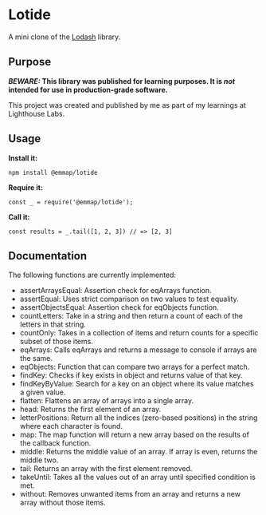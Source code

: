 # Lotide

A mini clone of the [Lodash](https://lodash.com) library.

## Purpose

**_BEWARE:_ This library was published for learning purposes. It is _not_ intended for use in production-grade software.**

This project was created and published by me as part of my learnings at Lighthouse Labs. 

## Usage

**Install it:**

`npm install @emmap/lotide`

**Require it:**

`const _ = require('@emmap/lotide');`

**Call it:**

`const results = _.tail([1, 2, 3]) // => [2, 3]`

## Documentation

The following functions are currently implemented:

* assertArraysEqual: Assertion check for eqArrays function.
* assertEqual: Uses strict comparison on two values to test equality.
* assertObjectsEqual: Assertion check for eqObjects function.
* countLetters: Take in a string and then return a count of each of the letters in that string.
* countOnly: Takes in a collection of items and return counts for a specific subset of those items.
* eqArrays: Calls eqArrays and returns a message to console if arrays are the same.
* eqObjects: Function that can compare two arrays for a perfect match.
* findKey: Checks if key exists in object and returns value of that key.
* findKeyByValue: Search for a key on an object where its value matches a given value.
* flatten: Flattens an array of arrays into a single array.
* head: Returns the first element of an array.
* letterPositions: Return all the indices (zero-based positions) in the string where each character is found.
* map: The map function will return a new array based on the results of the callback function.
* middle: Returns the middle value of an array. If array is even, returns the middle two.
* tail: Returns an array with the first element removed.
* takeUntil: Takes all the values out of an array until specified condition is met.
* without: Removes unwanted items from an array and returns a new array without those items.